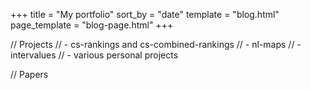 +++
title = "My portfolio"
sort_by = "date"
template = "blog.html"
page_template = "blog-page.html"
+++

// Projects
// - cs-rankings and cs-combined-rankings
// - nl-maps
// - intervalues
// - various personal projects

// Papers